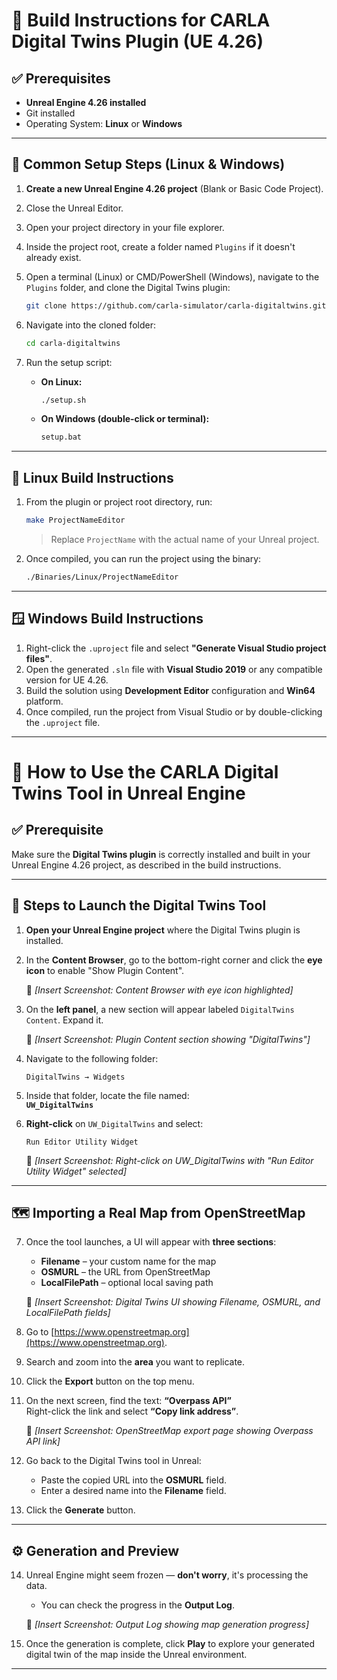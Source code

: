 # 🔧 Build Instructions for CARLA Digital Twins Plugin (UE 4.26)

## ✅ Prerequisites

- **Unreal Engine 4.26 installed**
- Git installed
- Operating System: **Linux** or **Windows**

---

## 🧱 Common Setup Steps (Linux & Windows)

1. **Create a new Unreal Engine 4.26 project** (Blank or Basic Code Project).
2. Close the Unreal Editor.
3. Open your project directory in your file explorer.
4. Inside the project root, create a folder named `Plugins` if it doesn't already exist.
5. Open a terminal (Linux) or CMD/PowerShell (Windows), navigate to the `Plugins` folder, and clone the Digital Twins plugin:

   ```bash
   git clone https://github.com/carla-simulator/carla-digitaltwins.git
   ```

6. Navigate into the cloned folder:

   ```bash
   cd carla-digitaltwins
   ```

7. Run the setup script:

   - **On Linux:**
     ```bash
     ./setup.sh
     ```
   - **On Windows (double-click or terminal):**
     ```cmd
     setup.bat
     ```

---

## 🐧 Linux Build Instructions

1. From the plugin or project root directory, run:

   ```bash
   make ProjectNameEditor
   ```

   > Replace `ProjectName` with the actual name of your Unreal project.

2. Once compiled, you can run the project using the binary:

   ```bash
   ./Binaries/Linux/ProjectNameEditor
   ```

---

## 🪟 Windows Build Instructions

1. Right-click the `.uproject` file and select **"Generate Visual Studio project files"**.
2. Open the generated `.sln` file with **Visual Studio 2019** or any compatible version for UE 4.26.
3. Build the solution using **Development Editor** configuration and **Win64** platform.
4. Once compiled, run the project from Visual Studio or by double-clicking the `.uproject` file.

---

# 🧭 How to Use the CARLA Digital Twins Tool in Unreal Engine

## ✅ Prerequisite

Make sure the **Digital Twins plugin** is correctly installed and built in your Unreal Engine 4.26 project, as described in the build instructions.

---

## 🚀 Steps to Launch the Digital Twins Tool

1. **Open your Unreal Engine project** where the Digital Twins plugin is installed.

2. In the **Content Browser**, go to the bottom-right corner and click the **eye icon** to enable "Show Plugin Content".

   📸 *[Insert Screenshot: Content Browser with eye icon highlighted]*

3. On the **left panel**, a new section will appear labeled `DigitalTwins Content`. Expand it.

   📸 *[Insert Screenshot: Plugin Content section showing "DigitalTwins"]*

4. Navigate to the following folder:

   ```
   DigitalTwins → Widgets
   ```

5. Inside that folder, locate the file named:  
   **`UW_DigitalTwins`**

6. **Right-click** on `UW_DigitalTwins` and select:

   ```
   Run Editor Utility Widget
   ```

   📸 *[Insert Screenshot: Right-click on UW_DigitalTwins with "Run Editor Utility Widget" selected]*

---

## 🗺️ Importing a Real Map from OpenStreetMap

7. Once the tool launches, a UI will appear with **three sections**:

   - **Filename** – your custom name for the map
   - **OSMURL** – the URL from OpenStreetMap
   - **LocalFilePath** – optional local saving path

   📸 *[Insert Screenshot: Digital Twins UI showing Filename, OSMURL, and LocalFilePath fields]*

8. Go to [https://www.openstreetmap.org](https://www.openstreetmap.org).

9. Search and zoom into the **area** you want to replicate.

10. Click the **Export** button on the top menu.

11. On the next screen, find the text:
    **“Overpass API”**  
    Right-click the link and select **“Copy link address”**.

    📸 *[Insert Screenshot: OpenStreetMap export page showing Overpass API link]*

12. Go back to the Digital Twins tool in Unreal:

    - Paste the copied URL into the **OSMURL** field.
    - Enter a desired name into the **Filename** field.

13. Click the **Generate** button.

---

## ⚙️ Generation and Preview

14. Unreal Engine might seem frozen — **don't worry**, it's processing the data.

    - You can check the progress in the **Output Log**.

    📸 *[Insert Screenshot: Output Log showing map generation progress]*

15. Once the generation is complete, click **Play** to explore your generated digital twin of the map inside the Unreal environment.

---
